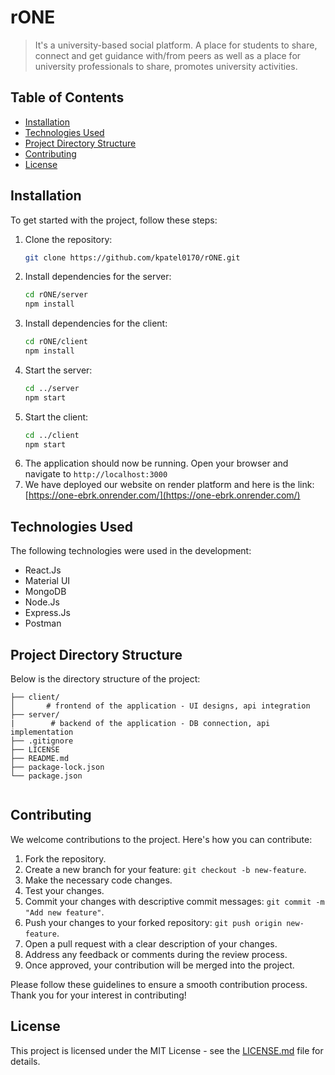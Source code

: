 # rONE

> It's a university-based social platform. A place for students to share, connect and get guidance with/from peers as well as a place for university professionals to share, promotes university activities.


## Table of Contents

- [Installation](#installation)
- [Technologies Used](#technologies-used)
- [Project Directory Structure](#project-directory-structure)
- [Contributing](#contributing)
- [License](#license)

## Installation

To get started with the project, follow these steps:

1. Clone the repository:
   ```bash
   git clone https://github.com/kpatel0170/rONE.git
2. Install dependencies for the server:
   ```bash
   cd rONE/server
   npm install
3. Install dependencies for the client:
   ```bash
   cd rONE/client
   npm install
4. Start the server:
    ```bash
    cd ../server
    npm start
5. Start the client:
    ```bash
    cd ../client
    npm start
6. The application should now be running. Open your browser and navigate to `http://localhost:3000`
7. We have deployed our website on render platform and here is the link: [https://one-ebrk.onrender.com/](https://one-ebrk.onrender.com/)


## Technologies Used

The following technologies were used in the development:

- React.Js
- Material UI
- MongoDB
- Node.Js
- Express.Js
- Postman

## Project Directory Structure

Below is the directory structure of the project:

```
├── client/
│       # frontend of the application - UI designs, api integration
├── server/
|        # backend of the application - DB connection, api implementation
├── .gitignore
├── LICENSE
├── README.md
├── package-lock.json
└── package.json
 
```
## Contributing

We welcome contributions to the project. Here's how you can contribute:

1. Fork the repository.
2. Create a new branch for your feature: `git checkout -b new-feature`.
3. Make the necessary code changes.
4. Test your changes.
5. Commit your changes with descriptive commit messages: `git commit -m "Add new feature"`.
6. Push your changes to your forked repository: `git push origin new-feature`.
7. Open a pull request with a clear description of your changes.
8. Address any feedback or comments during the review process.
9. Once approved, your contribution will be merged into the project.

Please follow these guidelines to ensure a smooth contribution process. Thank you for your interest in contributing!

## License

This project is licensed under the MIT License - see the [LICENSE.md](LICENSE.md) file for details.
